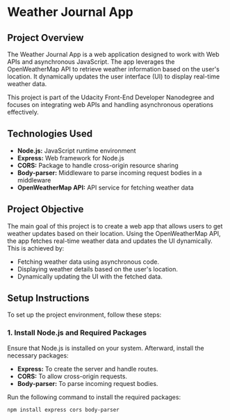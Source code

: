 # Weather Journal App

## Project Overview

The Weather Journal App is a web application designed to work with Web APIs and asynchronous JavaScript. The app leverages the OpenWeatherMap API to retrieve weather information based on the user's location. It dynamically updates the user interface (UI) to display real-time weather data.

This project is part of the Udacity Front-End Developer Nanodegree and focuses on integrating web APIs and handling asynchronous operations effectively.

## Technologies Used

*   **Node.js:** JavaScript runtime environment
*   **Express:** Web framework for Node.js
*   **CORS:** Package to handle cross-origin resource sharing
*   **Body-parser:** Middleware to parse incoming request bodies in a middleware
*   **OpenWeatherMap API:** API service for fetching weather data

## Project Objective

The main goal of this project is to create a web app that allows users to get weather updates based on their location. Using the OpenWeatherMap API, the app fetches real-time weather data and updates the UI dynamically. This is achieved by:

*   Fetching weather data using asynchronous code.
*   Displaying weather details based on the user's location.
*   Dynamically updating the UI with the fetched data.

## Setup Instructions

To set up the project environment, follow these steps:

### 1. Install Node.js and Required Packages
Ensure that Node.js is installed on your system. Afterward, install the necessary packages:

*   **Express:** To create the server and handle routes.
*   **CORS:** To allow cross-origin requests.
*   **Body-parser:** To parse incoming request bodies.

Run the following command to install the required packages:

```bash
npm install express cors body-parser
```
